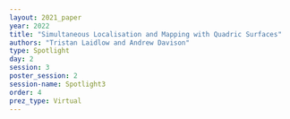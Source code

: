 ```yaml
---
layout: 2021_paper
year: 2022
title: "Simultaneous Localisation and Mapping with Quadric Surfaces"
authors: "Tristan Laidlow and Andrew Davison"
type: Spotlight
day: 2
session: 3
poster_session: 2
session-name: Spotlight3
order: 4
prez_type: Virtual
---
```

